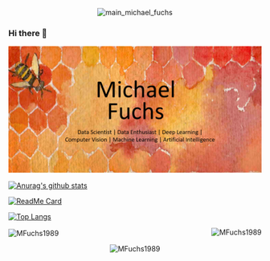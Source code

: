 

<p align="center">
  <img src="https://github.com/MFuchs1989/MFuchs1989/blob/main/images/main_michael_fuchs.png=250x250?raw=true" alt="main_michael_fuchs"/>
</p>



### Hi there 👋

<p align="center">
  <img src="https://github.com/MFuchs1989/MFuchs1989/blob/main/images/main_michael_fuchs.png?raw=true" alt="main_michael_fuchs"/>
</p>


[![Anurag's github stats](https://github-readme-stats.vercel.app/api?username=MFuchs1989&show_icons=true)](https://github.com/MFuchs1989/github-readme-stats)




[![ReadMe Card](https://github-readme-stats.vercel.app/api/pin/?username=MFuchs1989&repo=Bdown-Python)](https://github.com/MFuchs1989/github-readme-stats)



[![Top Langs](https://github-readme-stats.vercel.app/api/top-langs/?username=MFuchs1989)](https://github.com/MFuchs1989/github-readme-stats)




<img align="right" src="https://github-readme-stats.vercel.app/api?username=MFuchs1989&show_icons=true" alt="MFuchs1989" />  


<img align="center" src="https://github-readme-stats.vercel.app/api?username=MFuchs1989&show_icons=true" alt="MFuchs1989" />  


<p align="center">
  <img src="https://github-readme-stats.vercel.app/api?username=MFuchs1989&show_icons=true" alt="MFuchs1989"/>
</p>

